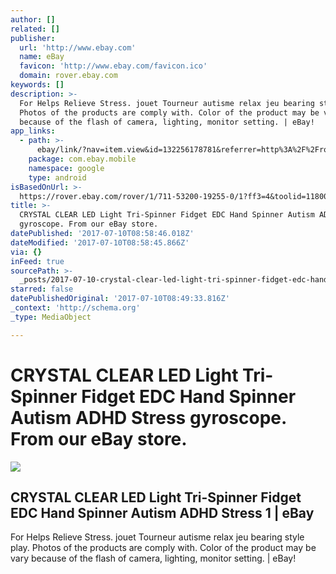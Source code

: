 ```yaml
---
author: []
related: []
publisher:
  url: 'http://www.ebay.com'
  name: eBay
  favicon: 'http://www.ebay.com/favicon.ico'
  domain: rover.ebay.com
keywords: []
description: >-
  For Helps Relieve Stress. jouet Tourneur autisme relax jeu bearing style play.
  Photos of the products are comply with. Color of the product may be vary
  because of the flash of camera, lighting, monitor setting. | eBay!
app_links:
  - path: >-
      ebay/link/?nav=item.view&id=132256178781&referrer=http%3A%2F%2Frover.ebay.com%2Froverns%2F1%2F711-13271-9788-0%3Fmpcl%3Dhttp%253A%252F%252Fwww.ebay.com%252Fitm%252FCRYSTAL-CLEAR-LED-Light-Tri-Spinner-Fidget-EDC-Hand-Spinner-Autism-ADHD-Stress-1-%252F132256178781
    package: com.ebay.mobile
    namespace: google
    type: android
isBasedOnUrl: >-
  https://rover.ebay.com/rover/1/711-53200-19255-0/1?ff3=4&toolid=11800&pub=5575272753&campid=5338042010&mpre=http%3A%2F%2Fwww.ebay.com%2Fitm%2FCRYSTAL-CLEAR-LED-Light-Tri-Spinner-Fidget-EDC-Hand-Spinner-Autism-ADHD-Stress-1%2F132256178781
title: >-
  CRYSTAL CLEAR LED Light Tri-Spinner Fidget EDC Hand Spinner Autism ADHD Stress
  gyroscope. From our eBay store.
datePublished: '2017-07-10T08:58:46.018Z'
dateModified: '2017-07-10T08:58:45.866Z'
via: {}
inFeed: true
sourcePath: >-
  _posts/2017-07-10-crystal-clear-led-light-tri-spinner-fidget-edc-hand-spinner.md
starred: false
datePublishedOriginal: '2017-07-10T08:49:33.816Z'
_context: 'http://schema.org'
_type: MediaObject

---
```

# CRYSTAL CLEAR LED Light Tri-Spinner Fidget EDC Hand Spinner Autism ADHD Stress gyroscope. From our eBay store.

<article style=""><img src="https://imgflo.herokuapp.com/graph/2b2431f8e7ba7b0/6d9a0f73bb9d9b0ea560d2746311fb47/noop.jpg?input=http%3A%2F%2Fi.ebayimg.com%2Fimages%2Fi%2F132256178781-0-1%2Fs-l1000.jpg" /><h1>CRYSTAL CLEAR LED Light Tri-Spinner Fidget EDC Hand Spinner Autism ADHD Stress 1 | eBay</h1><p>For Helps Relieve Stress. jouet Tourneur autisme relax jeu bearing style play. Photos of the products are comply with. Color of the product may be vary because of the flash of camera, lighting, monitor setting. | eBay!</p></article>